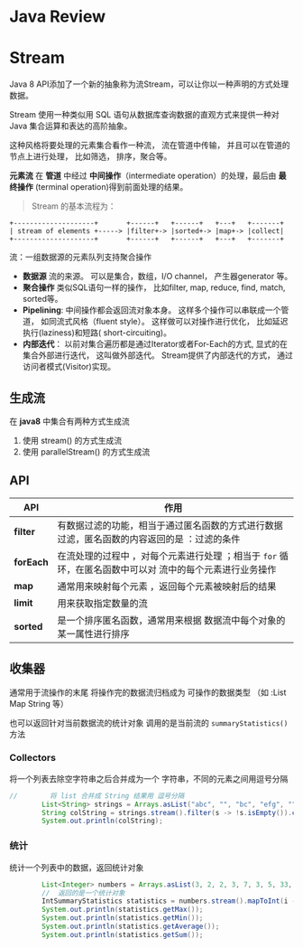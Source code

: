 # Java Review

# Stream 

Java 8 API添加了一个新的抽象称为流Stream，可以让你以一种声明的方式处理数据。

Stream 使用一种类似用 SQL 语句从数据库查询数据的直观方式来提供一种对 Java 集合运算和表达的高阶抽象。

这种风格将要处理的元素集合看作一种流， 流在管道中传输， 并且可以在管道的节点上进行处理， 比如筛选， 排序，聚合等。

**元素流** 在 **管道** 中经过 **中间操作**（intermediate operation）的处理，最后由 **最终操作** (terminal operation)得到前面处理的结果。

> Stream 的基本流程为：

```
+--------------------+       +------+   +------+   +---+   +-------+
| stream of elements +-----> |filter+-> |sorted+-> |map+-> |collect|
+--------------------+       +------+   +------+   +---+   +-------+
```

流：一组数据源的元素队列支持聚合操作

- **数据源** 流的来源。 可以是集合，数组，I/O channel， 产生器generator 等。
- **聚合操作** 类似SQL语句一样的操作， 比如filter, map, reduce, find, match, sorted等。
- **Pipelining**: 中间操作都会返回流对象本身。 这样多个操作可以串联成一个管道， 如同流式风格（fluent style）。 这样做可以对操作进行优化， 比如延迟执行(laziness)和短路( short-circuiting)。
- **内部迭代**： 以前对集合遍历都是通过Iterator或者For-Each的方式, 显式的在集合外部进行迭代， 这叫做外部迭代。 Stream提供了内部迭代的方式， 通过访问者模式(Visitor)实现。

## 生成流

在 **java8** 中集合有两种方式生成流

1. 使用 stream() 的方式生成流
2. 使用 parallelStream() 的方式生成流

## API 

| API         | 作用                                                         |
| ----------- | ------------------------------------------------------------ |
| **filter**  | 有数据过滤的功能，相当于通过匿名函数的方式进行数据过滤，匿名函数的内容返回的是 ：过滤的条件 |
| **forEach** | 在流处理的过程中 ，对每个元素进行处理 ；相当于 `for` 循环，在匿名函数中可以对 流中的每个元素进行业务操作 |
| **map**     | 通常用来映射每个元素 ，返回每个元素被映射后的结果            |
| **limit**   | 用来获取指定数量的流                                         |
| **sorted**  | 是一个排序匿名函数，通常用来根据 数据流中每个对象的某一属性进行排序 |

## 收集器

通常用于流操作的末尾 将操作完的数据流归档成为 可操作的数据类型 （如 :List Map String 等） 

也可以返回针对当前数据流的统计对象 调用的是当前流的 `summaryStatistics()` 方法

### Collectors

将一个列表去除空字符串之后合并成为一个 字符串，不同的元素之间用逗号分隔

```java
//        将 list 合并成 String 结果用 逗号分隔
        List<String> strings = Arrays.asList("abc", "", "bc", "efg", "", "", "", "", "abcd", "jkl");
        String colString = strings.stream().filter(s -> !s.isEmpty()).collect(Collectors.joining(","));
        System.out.println(colString);
```

### 统计

统计一个列表中的数据，返回统计对象

```java
        List<Integer> numbers = Arrays.asList(3, 2, 2, 3, 7, 3, 5, 33, 44, 66, 88);
        //  返回的是一个统计对象
        IntSummaryStatistics statistics = numbers.stream().mapToInt(i -> i).summaryStatistics();
        System.out.println(statistics.getMax());
        System.out.println(statistics.getMin());
        System.out.println(statistics.getAverage());
        System.out.println(statistics.getSum());
```



